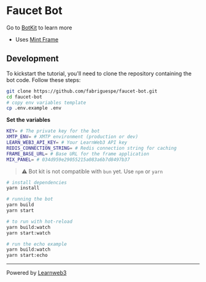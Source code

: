 # Faucet Bot

Go to [BotKit](https://github.com/xmtp/botkit) to learn more

- Uses [Mint Frame](https://github.com/fabriguespe/mint-frame/)

## Development

To kickstart the tutorial, you'll need to clone the repository containing the bot code. Follow these steps:

```bash
git clone https://github.com/fabriguespe/faucet-bot.git
cd faucet-bot
# copy env variables template
cp .env.example .env
```

**Set the variables**

```bash
KEY= # The private key for the bot
XMTP_ENV= # XMTP environment (production or dev)
LEARN_WEB3_API_KEY= # Your LearnWeb3 API key
REDIS_CONNECTION_STRING= # Redis connection string for caching
FRAME_BASE_URL= # Base URL for the frame application
MIX_PANEL= # 034d959e29055215a083a6b7d8497b37
```

> ⚠️ Bot kit is not compatible with `bun` yet. Use `npm` or `yarn`

```bash
# install dependencies
yarn install

# running the bot
yarn build
yarn start

# to run with hot-reload
yarn build:watch
yarn start:watch

# run the echo example
yarn build:watch
yarn start:echo
```

---

Powered by <a href="https://learnweb3.io/faucets">Learnweb3</a>
